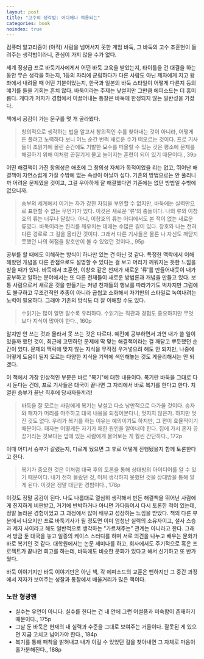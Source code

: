 ```yaml
---
layout: post
title: "고수의 생각법: 어디에나 적용되는"
categories: book
noindex: true
---
```


컴퓨터 알고리즘이 (아직) 사람을 넘어서지 못한 게임 바둑, 그 바둑의 고수 조훈현이 들려주는 생각법이라니, 관심이 가지 않을 수가 없다.

세계 정상급 프로 바둑기사에게서 어떤 바둑 교육을 받았는지, 타이틀을 건 대결을 하는 동안 무슨 생각을 하는지, 1등의 자리에 군림하다가 다른 사람도 아닌 제자에게 지고 왕좌에서 내려올 때 어떤 기분이었는지, 한국과 일본의 바둑 스타일이 어떻게 다른지 등의 얘기를 들을 기회는 흔치 않다. 바둑이라는 주제는 낯설지만 그만큼 에피소드는 더 흥미롭다. 게다가 저자가 경험에서 이끌어내는 통찰은 바둑에 한정되지 않는 일반성을 가졌다.

책에서 공감이 가는 문구를 몇 개 골라봤다. <!--more-->

> 창의적으로 생각하는 법을 알고서 창의적인 수를 찾아내는 것이 아니라, 어떻게든 풀려고 노력하다 보니 어느 순간 번쩍 새로운 수가 떠오르는 것이다. 프로 기사들이 초읽기에 몰린 순간에도 기발한 묘수를 떠올릴 수 있는 것은 평소에 문제를 해결하기 위해 이처럼 끈질기게 물고 늘어지는 훈련이 되어 있기 때문이다., 39p

어떤 해결책이 가진 창의성은 애초에 그 창의성 자체가 목적이었을 리는 없고, 뛰어난 해결책이 자연스럽게 가질 수밖에 없는 속성이 아닐까 싶다. 기존의 방법으로는 안 풀리니까 어려운 문제였을 것이고, 그걸 우아하게 잘 해결했다면 기존에는 없던 방법일 수밖에 없으니까.

> 승부의 세계에서 이기는 자가 강한 자임을 부인할 수 없지만, 바둑에는 실력만으로 표현할 수 없는 무언가가 있다. 이것은 새로운 '류'의 충돌이다. 나의 류와 이창호의 류는 너무나 달랐다. 아니, 이창호의 류는 어디에서도 본 적이 없는 새로운 류였다. 바둑이라는 진리를 깨우치는 데에는 수많은 길이 있다. 창호와 나는 전혀 다른 경로로 그 길을 올라간 것이다. 그래서 다른 기사들은 물론 나 자신도 깨닫지 못했던 나의 허점을 창호만이 볼 수 있었던 것이다., 95p

공부를 할 때에도 이해하는 방식이 하나만 있는 건 아닌 것 같다. 특정한 맥락에서 이해해왔던 개념을 다른 관점으로도 설명할 수 있다는 걸 보고 머리가 깨워지는 듯한 느낌을 받을 때가 있다. 바둑에서 조훈현, 이창호 같은 천재가 새로운 '류'를 만들어내듯이 내가 공부하고 일하는 분야에서는 또 다른 천재들이 새로운 방법론과 개념을 만들고 있다. 보통 사람으로서 새로운 것을 만들기는 커녕 천재들의 행보를 따라가기도 벅차지만 그럼에도 불구하고 무조건적인 추종이 아니라 곱씹고 소화해서 자기만의 스타일로 녹여내려는 노력이 필요하다. 그래야 기존의 방식도 더 잘 이해할 수도 있다.

> 수읽기는 많이 알면 알수록 유리하다. 수읽기는 직관과 경험도 중요하지만 무엇보다 지식이 많아야 한다., 160p

알지만 안 쓰는 것과 몰라서 못 쓰는 것은 다르다. 예전에 공부하면서 과연 내가 쓸 일이 있을까 했던 것이, 최근에 고민하던 문제에 딱 맞는 해결책이라는 걸 깨닫고 뿌듯했던 순간이 있다. 문제의 맥락에 맞지 않는 지식을 무작정 우겨넣으려 해도 안 되지만, 나중에 어떻게 도움이 될지 모르는 다양한 지식을 기억에 색인해놓는 것도 게을리해서는 안 되겠다.

이 책에서 가장 인상적인 부분은 바로 "복기"에 대한 내용이다. 복기란 바둑을 그대로 다시 둔다는 건데, 프로 기사들은 대국이 끝나면 그 자리에서 바로 복기를 한다고 한다. 치열한 승부가 끝난 직후에 당사자들끼리!

> 바둑을 잘 모르는 사람에게 복기는 낯설고 다소 낭만적으로 다가올 것이다. 승자와 패자가 머리를 마주하고 대국 내용을 되짚어본다니, 멋지지 않은가. 하지만 멋진 것도 없다. 우리가 복기를 하는 이유는 예의이기도 하지만, 그 편이 효율적이기 때문이다. 패자는 어떻게든 자기가 패한 원인을 알아내야 한다. 집에 가서 혼자 끙끙거리는 것보다는 앞에 있는 사람에게 물어보는 게 훨씬 간단하다., 172p

이때 어디서 승부가 갈렸는지, 다르게 뒀으면 그 후로 어떻게 진행됐을지 함께 토론한다고 한다.

> 복기가 중요한 것은 이처럼 대국 후의 토론을 통해 상대방의 아이디어를 알 수 있기 때문이다. 내가 전혀 몰랐던 것, 미처 생각하지 못했던 것을 상대방을 통해 알게 된다. 이것은 정말 대단한 경험이다., 178p

이것도 정말 공감이 된다. 나도 나름대로 열심히 생각해서 만든 해결책을 뛰어난 사람에게 진지하게 비판받고, 거기에 반박하거나 아니면 가다듬어서 다시 토론한 적이 있는데, 정말 놀라운 경험이었고 그 과정에서 많이 배우고 성장하는 느낌을 받았다. 책의 다른 부분에서 나오지만 프로 바둑기사가 될 정도면 이미 엄청난 실력의 소유자이고, 설사 스승과 제자 사이라고 해도 일반적으로 생각하는 "가르쳐주는" 관계는 아니라고 한다. 그래서 방금 둔 대국을 놓고 일종의 케이스 스터디를 하며 서로 의견을 나누고 배우는 문화가 바로 복기인 것 같다. 대학원에서는 논문 세미나를 하고, 회사에서도 주기적으로 혹은 프로젝트가 끝나면 회고를 하는데, 바둑에도 비슷한 문화가 있다고 해서 신기하고 또 반가웠다.

바둑 이야기지만 바둑 이야기만은 아닌 책, 각 에피소드의 교훈은 뻔하지만 그 중간 과정에서 저자가 보여주는 성찰과 통찰에서 배울거리가 많은 책이다.

### 노란 형광펜

- 실수는 우연이 아니다. 실수를 한다는 건 내 안에 그런 어설픔과 미숙함이 존재하기 때문이다., 175p
- 그날 둔 바둑은 현재의 내 실력과 수준을 그대로 보여주는 거울이다. 잘못된 게 있으면 지금 고치고 넘어가야 한다., 184p
- 복기를 통해 패착을 밝혀내고 내가 이길 수 있었던 길을 찾아내면 그 자체로 마음이 홀가분해진다., 188p